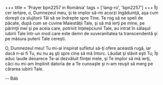 +++
title = 'Prayer bpn2257 in România'
tags = ['lang-ro', 'bpn2257']
+++
Îţi cer iertare, o, Dumnezeul meu, şi te implor să-mi acorzi îngăduinţă, aşa cum doreşti ca slujitorii Tăi să se îndrepte spre Tine. Te rog să ne speli de păcate, după cum se cuvine Maiestăţii Tale, şi să mă ierţi pe mine, pe părinţii mei şi pe aceia care, potrivit înţelepciunii Tale, au intrat în sălaşul iubirii Tale într-un mod care este demn de suveranitatea ta transcendentă şi pe măsura puterii Tale cereşti.

O, Dumnezeul meu! Tu mi-ai inspirat sufletul să-ţi ofere această rugă, iar dacă n-ai fi Tu, eu nu aş şti spre cine să mă întorc. Lăudat şi slăvit eşti Tu; Îţi aduc laude deoarece Te-ai dezvăluit fiinţei mele, şi Te implor să mă ierţi, căci nu mi-am împlinit datoria de a Te cunoaşte şi n-am reuşit să merg pe cărarea iubirii Tale.

-- Báb
